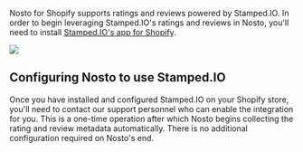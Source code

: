 Nosto for Shopify supports ratings and reviews powered by Stamped.IO. In order to begin leveraging Stamped.IO's ratings and reviews in Nosto, you'll need to install [Stamped.IO's app for Shopify](https://apps.shopify.com/product-reviews-addon).

![](https://d1dehph3em5fp.cloudfront.net/sites/588807a9818f710001e98254/theme/images/page/integrations/stamped/stamped-logo.png?1542710300)

## Configuring Nosto to use Stamped.IO

Once you have installed and configured Stamped.IO on your Shopify store, you'll need to contact our support personnel who can enable the integration for you. This is a one-time operation after which Nosto begins collecting the rating and review metadata automatically. There is no additional configuration required on Nosto's end.